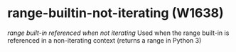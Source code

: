 # range-builtin-not-iterating (W1638)

*range built-in referenced when not iterating* Used when the range
built-in is referenced in a non-iterating context (returns a range in
Python 3)
